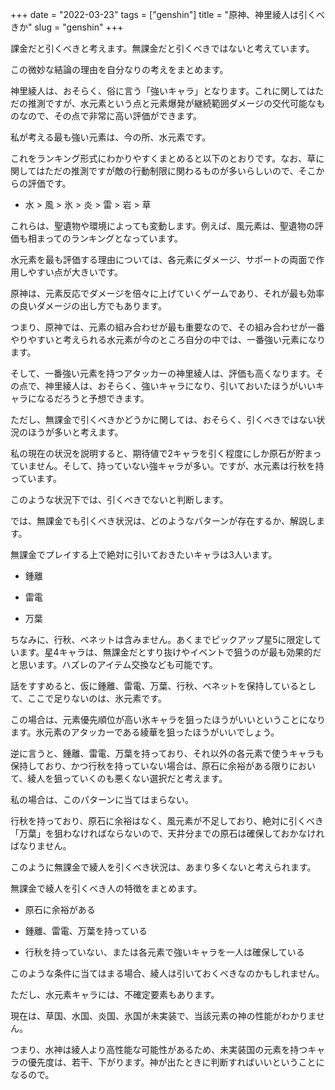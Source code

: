 +++
date = "2022-03-23"
tags = ["genshin"]
title = "原神、神里綾人は引くべきか"
slug = "genshin"
+++

課金だと引くべきと考えます。無課金だと引くべきではないと考えています。

この微妙な結論の理由を自分なりの考えをまとめます。

神里綾人は、おそらく、俗に言う「強いキャラ」となります。これに関してはただの推測ですが、水元素という点と元素爆発が継続範囲ダメージの交代可能なものなので、その点で非常に高い評価ができます。

私が考える最も強い元素は、今の所、水元素です。

これをランキング形式にわかりやすくまとめると以下のとおりです。なお、草に関してはただの推測ですが敵の行動制限に関わるものが多いらしいので、そこからの評価です。

- 水 > 風 > 氷 > 炎 > 雷 > 岩 > 草

これらは、聖遺物や環境によっても変動します。例えば、風元素は、聖遺物の評価も相まってのランキングとなっています。

水元素を最も評価する理由については、各元素にダメージ、サポートの両面で作用しやすい点が大きいです。

原神は、元素反応でダメージを倍々に上げていくゲームであり、それが最も効率の良いダメージの出し方でもあります。

つまり、原神では、元素の組み合わせが最も重要なので、その組み合わせが一番やりやすいと考えられる水元素が今のところ自分の中では、一番強い元素になります。

そして、一番強い元素を持つアタッカーの神里綾人は、評価も高くなります。その点で、神里綾人は、おそらく、強いキャラになり、引いておいたほうがいいキャラになるだろうと予想できます。

ただし、無課金で引くべきかどうかに関しては、おそらく、引くべきではない状況のほうが多いと考えます。

私の現在の状況を説明すると、期待値で2キャラを引く程度にしか原石が貯まっていません。そして、持っていない強キャラが多い。ですが、水元素は行秋を持っています。

このような状況下では、引くべきでないと判断します。

では、無課金でも引くべき状況は、どのようなパターンが存在するか、解説します。

無課金でプレイする上で絶対に引いておきたいキャラは3人います。

- 鍾離

- 雷電

- 万葉

ちなみに、行秋、ベネットは含みません。あくまでピックアップ星5に限定しています。星4キャラは、無課金だとすり抜けやイベントで狙うのが最も効果的だと思います。ハズレのアイテム交換なども可能です。

話をすすめると、仮に鍾離、雷電、万葉、行秋、ベネットを保持しているとして、ここで足りないのは、氷元素です。

この場合は、元素優先順位が高い氷キャラを狙ったほうがいいということになります。氷元素のアタッカーである綾華を狙ったほうがいいでしょう。

逆に言うと、鍾離、雷電、万葉を持っており、それ以外の各元素で使うキャラも保持しており、かつ行秋を持っていない場合は、原石に余裕がある限りにおいて、綾人を狙っていくのも悪くない選択だと考えます。

私の場合は、このパターンに当てはまらない。

行秋を持っており、原石に余裕はなく、風元素が不足しており、絶対に引くべき「万葉」を狙わなければならないので、天井分までの原石は確保しておかなければなりません。

このように無課金で綾人を引くべき状況は、あまり多くないと考えられます。

無課金で綾人を引くべき人の特徴をまとめます。

- 原石に余裕がある

- 鍾離、雷電、万葉を持っている

- 行秋を持っていない、または各元素で強いキャラを一人は確保している

このような条件に当てはまる場合、綾人は引いておくべきなのかもしれません。

ただし、水元素キャラには、不確定要素もあります。

現在は、草国、水国、炎国、氷国が未実装で、当該元素の神の性能がわかりません。

つまり、水神は綾人より高性能な可能性があるため、未実装国の元素を持つキャラの優先度は、若干、下がります。神が出たときに判断すればいいということになるので。

